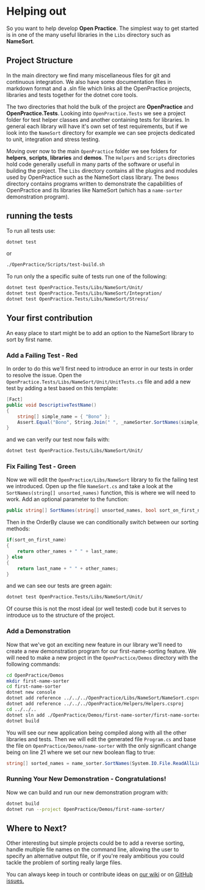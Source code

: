 
# Helping out

So you want to help develop **Open Practice**. The simplest way to get started is in one of the many useful libraries in the ```Libs``` directory such as **NameSort**.


## Project Structure

In the main directory we find many miscellaneous files for git and continuous integration. We also have some documentation files in markdown format and a .sln file which links all the OpenPractice projects, libraries and tests together for the dotnet core tools.

The two directories that hold the bulk of the project are **OpenPractice** and **OpenPractice.Tests**. Looking into ```OpenPractice.Tests``` we see a project folder for test helper classes and another containing tests for libraries. In general each library will have it's own set of test requirements, but if we look into the ```NameSort``` directory for example we can see projects dedicated to unit, integration and stress testing.

Moving over now to the main ```OpenPractice``` folder we see folders for **helpers**, **scripts**, **libraries** and **demos**. The ```Helpers``` and ```Scripts``` directories hold code generally usefull in many parts of the software or useful in building the project. The ```Libs``` directory contains all the plugins and modules used by OpenPractice such as the NameSort class library. The ```Demos``` directory contains programs written to demonstrate the capabilities of OpenPractice and its libraries like NameSort (which has a ```name-sorter``` demonstration program).


## running the tests

To run all tests use:

```sh
dotnet test
```

or

```sh
./OpenPractice/Scripts/test-build.sh
```

To run only the a specific suite of tests run one of the following:

```sh
dotnet test OpenPractice.Tests/Libs/NameSort/Unit/
dotnet test OpenPractice.Tests/Libs/NameSort/Integration/
dotnet test OpenPractice.Tests/Libs/NameSort/Stress/
```

## Your first contribution

An easy place to start might be to add an option to the NameSort library to sort by first name.

### Add a Failing Test - Red

In order to do this we'll first need to introduce an error in our tests in order to resolve the issue. Open the ```OpenPractice.Tests/Libs/NameSort/Unit/UnitTests.cs``` file and add a new test by adding a test based on this template:

```csharp
[Fact]
public void DescriptiveTestName()
{
    string[] simple_name = { "Bono" };
    Assert.Equal("Bono", String.Join(" ", _nameSorter.SortNames(simple_name, true)));
}
```

and we can verify our test now fails with:

```sh
dotnet test OpenPractice.Tests/Libs/NameSort/Unit/
```

### Fix Failing Test - Green

Now we will edit the ```OpenPractice/Libs/NameSort``` library to fix the failing test we introduced. Open up the file ```NameSort.cs``` and take a look at the ```SortNames(string[] unsorted_names)``` function, this is where we will need to work. Add an optional parameter to the function:

```csharp
public string[] SortNames(string[] unsorted_names, bool sort_on_first_name = false)
```

Then in the OrderBy clause we can conditionally switch between our sorting methods:

```csharp
if(sort_on_first_name)
{
    return other_names + " " + last_name;
} else
{
    return last_name + " " + other_names;
}
```

and we can see our tests are green again:

```sh
dotnet test OpenPractice.Tests/Libs/NameSort/Unit/
```

Of course this is not the most ideal (or well tested) code but it serves to introduce us to the structure of the project.

### Add a Demonstration

Now that we've got an exciting new feature in our library we'll need to create a new demonstration program for our first-name-sorting feature. We will need to make a new project in the ```OpenPractice/Demos``` directory with the following commands:

```sh
cd OpenPractice/Demos
mkdir first-name-sorter
cd first-name-sorter
dotnet new console
dotnet add reference ../../../OpenPractice/Libs/NameSort/NameSort.csproj
dotnet add reference ../../../OpenPractice/Helpers/Helpers.csproj
cd ../../..
dotnet sln add ./OpenPractice/Demos/first-name-sorter/first-name-sorter.csproj
dotnet build
```

You will see our new application being compiled along with all the other libraries and tests. Then we will edit the generated file ```Program.cs``` and base the file on ```OpenPractice/Demos/name-sorter``` with the only significant change being on line 21 where we set our new boolean flag to true:

```csharp
string[] sorted_names = name_sorter.SortNames(System.IO.File.ReadAllLines(args[0]), true);
```

### Running Your New Demonstration - Congratulations!

Now we can build and run our new demonstration program with:

```sh
dotnet build
dotnet run --project OpenPractice/Demos/first-name-sorter/
```

## Where to Next?

Other interesting but simple projects could be to add a reverse sorting, handle multiple file names on the command line, allowing the user to specify an alternative output file, or if you're realy ambitious you could tackle the problem of sorting really large files.

You can always keep in touch or contribute ideas on [our wiki](https://github.com/PuZZleDucK/NameSorterAssessment/wiki) or on [GitHub issues.](https://github.com/PuZZleDucK/NameSorterAssessment/issues)
